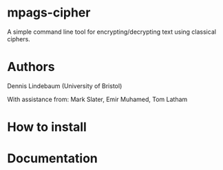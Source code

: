 # mpags-cipher
A simple command line tool for encrypting/decrypting text using classical ciphers.

# Authors
Dennis Lindebaum (University of Bristol)

With assistance from:
Mark Slater, Emir Muhamed, Tom Latham

# How to install

# Documentation
